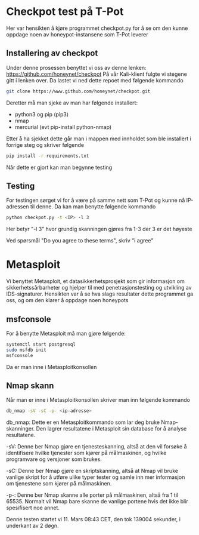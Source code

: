 # Checkpot test på T-Pot
Her var hensikten å kjøre programmet checkpot.py for å se om den kunne oppdage noen av honeypot-instansene som T-Pot leverer

## Installering av checkpot
Under denne prosessen benyttet vi oss av denne lenken: https://github.com/honeynet/checkpot
På vår Kali-klient fulgte vi stegene gitt i lenken over.
Da lastet vi ned dette repoet med følgende kommando

```bash
git clone https://www.github.com/honeynet/checkpot.git
```
Deretter må man sjeke av man har følgende installert:
- python3 og pip (pip3)
- nmap
- mercurial (evt pip-install python-nmap)

Etter å ha sjekket dette går man i mappen med innholdet som ble installert i forrige steg og skriver følgende
```bash
pip install -r requirements.txt
```

Når dette er gjort kan man begynne testing

## Testing
For testingen sørget vi for å være på samme nett som T-Pot og kunne nå IP-adressen til denne. Da kan man benytte følgende kommando
```bash
python checkpot.py -t <IP> -l 3
```
Her betyr "-l 3" hvor grundig skanningen gjøres fra 1-3 der 3 er det høyeste

Ved spørsmål "Do you agree to these terms", skriv "i agree"

# Metasploit
Vi benyttet Metasploit, et datasikkerhetsprosjekt som gir informasjon om sikkerhetssårbarheter og hjelper til med penetrasjonstesting og utvikling av IDS-signaturer.
Hensikten var å se hva slags resultater dette programmet ga oss, og om den klarer å oppdage noen honeypots

## msfconsole
For å benytte Metasploit må man gjøre følgende:
```bash
systemctl start postgresql
sudo msfdb init
msfconsole
```
Da er man inne i Metasploitkonsollen

## Nmap skann
Når man er inne i Metasploitkonsollen skriver man inn følgende kommando

```bash
db_nmap -sV -sC -p- <ip-adresse>
```
db_nmap: Dette er en Metasploitkommando som lar deg bruke Nmap-skanninger. Den lagrer resultatene i Metasploit sin database for å analyse resultatene.

-sV: Denne ber Nmap gjøre en tjenesteskanning, altså at den vil forsøke å identifisere hvilke tjenester som kjører på målmaskinen, og hvilke programvare og versjoner som brukes.

-sC: Denne ber Nmap gjøre en skriptskanning, altså at Nmap vil bruke vanlige skript for å utføre ulike typer tester og samle inn mer informasjon om tjenestene som kjører på målmaskinen.

-p-: Denne ber Nmap skanne alle porter på målmaskinen, altså fra 1 til 65535. Normalt vil Nmap bare skanne de vanlige portene hvis det ikke blir spesifisert noe annet.

Denne testen startet vi 11. Mars 08:43 CET, den tok 139004 sekunder, i underkant av 2 døgn.

